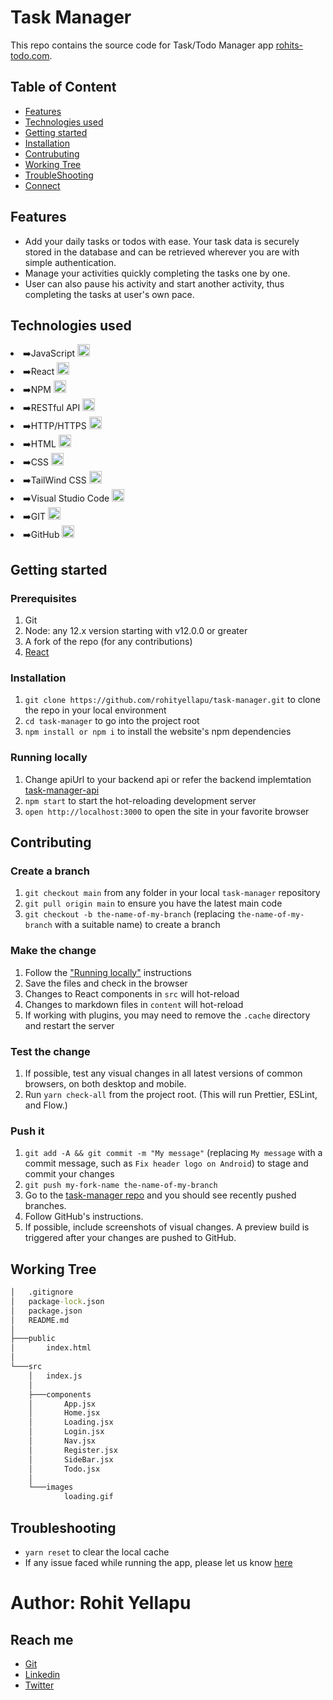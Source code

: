 
# Task Manager

This repo contains the source code for Task/Todo Manager app [rohits-todo.com](https://rohits-todo.onrender.com/).

## Table of Content

* [Features](#features)
* [Technologies used](#technologies-used)
* [Getting started](#getting-started)
* [Installation](#installation)
* [Contrubuting](#contributing)
* [Working Tree](#working-tree)
* [TroubleShooting](#troubleshooting)
* [Connect](#author-rohit-yellapu)


## Features


* Add your daily tasks or todos with ease. Your task data is securely stored in the database and can be retrieved wherever you are with simple authentication.
* Manage your activities quickly completing the tasks one by one.
* User can also pause his activity and start another activity, thus completing the tasks at user's own pace.


## Technologies used
<li>➡️JavaScript <img height="20" src="https://user-images.githubusercontent.com/25181517/117447155-6a868a00-af3d-11eb-9cfe-245df15c9f3f.png"></li>
<li>➡️React <img height="20" src="https://user-images.githubusercontent.com/25181517/183897015-94a058a6-b86e-4e42-a37f-bf92061753e5.png"></li>
<li>➡️NPM <img height="20" src="https://user-images.githubusercontent.com/25181517/121401671-49102800-c959-11eb-9f6f-74d49a5e1774.png"></li>
<li>➡️RESTful API <img height="20" src="https://user-images.githubusercontent.com/25181517/192107858-fe19f043-c502-4009-8c47-476fc89718ad.png"></li>
<li>➡️HTTP/HTTPS <img height="20" src="https://user-images.githubusercontent.com/25181517/192107854-765620d7-f909-4953-a6da-36e1ef69eea6.png"></li>
<li>➡️HTML <img height="20" src="https://user-images.githubusercontent.com/25181517/192158954-f88b5814-d510-4564-b285-dff7d6400dad.png"></li>
<li>➡️CSS <img height="20" src="https://user-images.githubusercontent.com/25181517/183898674-75a4a1b1-f960-4ea9-abcb-637170a00a75.png"></li>
<li>➡️TailWind CSS <img height="20" src="https://user-images.githubusercontent.com/25181517/202896760-337261ed-ee92-4979-84c4-d4b829c7355d.png"></li>
<li>➡️Visual Studio Code <img height="20" src="https://user-images.githubusercontent.com/25181517/192108891-d86b6220-e232-423a-bf5f-90903e6887c3.png"></li>
<li>➡️GIT <img height="20" src="https://user-images.githubusercontent.com/25181517/192108372-f71d70ac-7ae6-4c0d-8395-51d8870c2ef0.png"></li>
<li>➡️GitHub <img height="20" src="https://user-images.githubusercontent.com/25181517/192108374-8da61ba1-99ec-41d7-80b8-fb2f7c0a4948.png"></li>


## Getting started

### Prerequisites

1. Git
1. Node: any 12.x version starting with v12.0.0 or greater
1. A fork of the repo (for any contributions)
1. [React](https://reactjs.org/)

### Installation

1. `git clone https://github.com/rohityellapu/task-manager.git` to clone the repo in your local environment
1. `cd task-manager` to go into the project root
1. `npm install or npm i` to install the website's npm dependencies

### Running locally

1. Change apiUrl to your backend api or refer the backend implemtation [task-manager-api](https://github.com/rohityellapu/task-manager-api)
1. `npm start` to start the hot-reloading development server
1. `open http://localhost:3000` to open the site in your favorite browser

## Contributing


### Create a branch

1. `git checkout main` from any folder in your local `task-manager` repository
1. `git pull origin main` to ensure you have the latest main code
1. `git checkout -b the-name-of-my-branch` (replacing `the-name-of-my-branch` with a suitable name) to create a branch

### Make the change

1. Follow the ["Running locally"](#running-locally) instructions
1. Save the files and check in the browser
  1. Changes to React components in `src` will hot-reload
  1. Changes to markdown files in `content` will hot-reload
  1. If working with plugins, you may need to remove the `.cache` directory and restart the server

### Test the change

1. If possible, test any visual changes in all latest versions of common browsers, on both desktop and mobile.
1. Run `yarn check-all` from the project root. (This will run Prettier, ESLint, and Flow.)

### Push it

1. `git add -A && git commit -m "My message"` (replacing `My message` with a commit message, such as `Fix header logo on Android`) to stage and commit your changes
1. `git push my-fork-name the-name-of-my-branch`
1. Go to the [task-manager repo](https://github.com/rohityellapu/task-manager) and you should see recently pushed branches.
1. Follow GitHub's instructions.
1. If possible, include screenshots of visual changes. A preview build is triggered after your changes are pushed to GitHub.

## Working Tree
```cmd
│   .gitignore
│   package-lock.json
│   package.json
│   README.md
│
├───public
│       index.html
│
└───src
    │   index.js
    │
    ├───components
    │       App.jsx
    │       Home.jsx
    │       Loading.jsx       
    │       Login.jsx
    │       Nav.jsx
    │       Register.jsx      
    │       SideBar.jsx       
    │       Todo.jsx
    │
    └───images
            loading.gif 
```

## Troubleshooting

- `yarn reset` to clear the local cache
- If any issue faced while running the app, please let us know [here](https://github.com/rohityellapu/task-manager/issues)


# Author: Rohit Yellapu
## Reach me
* [Git](https://github.com/rohityellapu)
* [Linkedin](https://www.linkedin.com/in/rohit-yellapu)
* [Twitter](https://twitter.com/rohit_yellapu)

